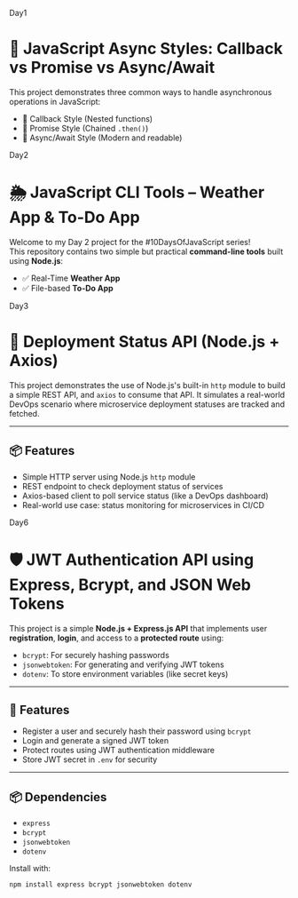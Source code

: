 Day1
# 🚀 JavaScript Async Styles: Callback vs Promise vs Async/Await

This project demonstrates three common ways to handle asynchronous operations in JavaScript:

- 📌 Callback Style (Nested functions)
- 📌 Promise Style (Chained `.then()`)
- 📌 Async/Await Style (Modern and readable)
  

Day2
# 🌦️ JavaScript CLI Tools – Weather App & To-Do App

Welcome to my Day 2 project for the #10DaysOfJavaScript series!  
This repository contains two simple but practical **command-line tools** built using **Node.js**:

- ✅ Real-Time **Weather App**
- ✅ File-based **To-Do App**

Day3
# 🚀 Deployment Status API (Node.js + Axios)

This project demonstrates the use of Node.js's built-in `http` module to build a simple REST API, and `axios` to consume that API. It simulates a real-world DevOps scenario where microservice deployment statuses are tracked and fetched.

---

## 📦 Features

- Simple HTTP server using Node.js `http` module
- REST endpoint to check deployment status of services
- Axios-based client to poll service status (like a DevOps dashboard)
- Real-world use case: status monitoring for microservices in CI/CD

Day6

# 🛡️ JWT Authentication API using Express, Bcrypt, and JSON Web Tokens

This project is a simple **Node.js + Express.js API** that implements user **registration**, **login**, and access to a **protected route** using:

- `bcrypt`: For securely hashing passwords
- `jsonwebtoken`: For generating and verifying JWT tokens
- `dotenv`: To store environment variables (like secret keys)

---

## 🚀 Features

- Register a user and securely hash their password using `bcrypt`
- Login and generate a signed JWT token
- Protect routes using JWT authentication middleware
- Store JWT secret in `.env` for security

---

## 📦 Dependencies

- `express`
- `bcrypt`
- `jsonwebtoken`
- `dotenv`

Install with:

```bash
npm install express bcrypt jsonwebtoken dotenv

